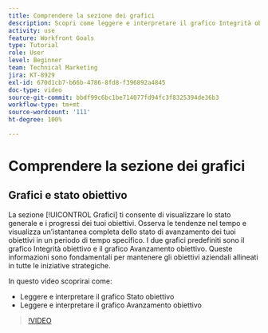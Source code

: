 ```yaml
---
title: Comprendere la sezione dei grafici
description: Scopri come leggere e interpretare il grafico Integrità obiettivo e il grafico Avanzamento obiettivo in [!DNL Goals].
activity: use
feature: Workfront Goals
type: Tutorial
role: User
level: Beginner
team: Technical Marketing
jira: KT-8929
exl-id: 670d1cb7-b66b-4786-8fd8-f396892a4845
doc-type: video
source-git-commit: bbdf99c6bc1be714077fd94fc3f8325394de36b3
workflow-type: tm+mt
source-wordcount: '111'
ht-degree: 100%

---
```


# Comprendere la sezione dei grafici

## Grafici e stato obiettivo

La sezione [!UICONTROL Grafici] ti consente di visualizzare lo stato generale e i progressi dei tuoi obiettivi. Osserva le tendenze nel tempo e visualizza un’istantanea completa dello stato di avanzamento dei tuoi obiettivi in un periodo di tempo specifico. I due grafici predefiniti sono il grafico Integrità obiettivo e il grafico Avanzamento obiettivo. Queste informazioni sono fondamentali per mantenere gli obiettivi aziendali allineati in tutte le iniziative strategiche.

In questo video scoprirai come:

* Leggere e interpretare il grafico Stato obiettivo
* Leggere e interpretare il grafico Avanzamento obiettivo

>[!VIDEO](https://video.tv.adobe.com/v/3415921/?quality=12&learn=on&enablevpops=1&captions=ita)
